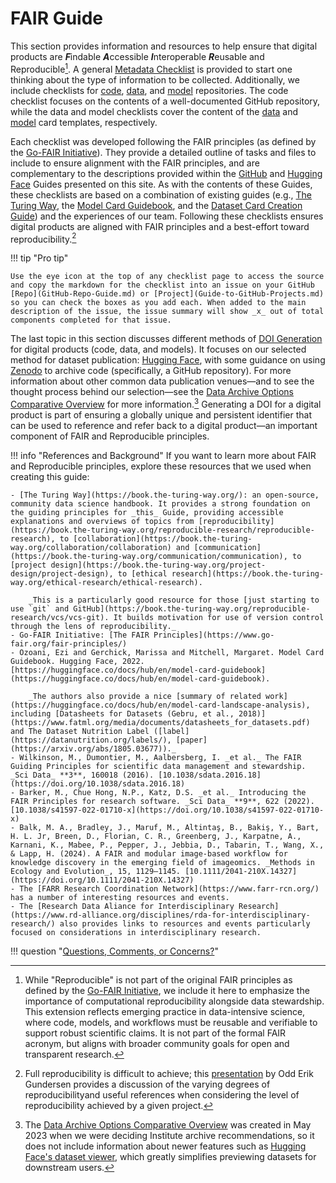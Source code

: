 # FAIR Guide

This section provides information and resources to help ensure that digital products are ***F***indable ***A***ccessible ***I***nteroperable ***R***eusable and Reproducible[^1]. A general [Metadata Checklist](Metadata-Checklist.md) is provided to start one thinking about the type of information to be collected. Additionally, we include checklists for [code](Code-Checklist.md), [data](Data-Checklist.md), and [model](Model-Checklist.md) repositories. The code checklist focuses on the contents of a well-documented GitHub repository, while the data and model checklists cover the content of the [data](HF_DatasetCard_Template_mkdocs.md/) and [model](HF_ModelCard_Template_mkdocs.md/) card templates, respectively.

Each checklist was developed following the FAIR principles (as defined by the [Go-FAIR Initiative](https://www.go-fair.org/fair-principles/)). They provide a detailed outline of tasks and files to include to ensure alignment with the FAIR principles, and are complementary to the descriptions provided within the [GitHub](GitHub-Repo-Guide.md) and [Hugging Face](Hugging-Face-Repo-Guide.md) Guides presented on this site. As with the contents of these Guides, these checklists are based on a combination of existing guides (e.g., [The Turing Way](https://book.the-turing-way.org/), the [Model Card Guidebook](https://huggingface.co/docs/hub/en/model-card-annotated), and the [Dataset Card Creation Guide](https://github.com/huggingface/datasets/blob/main/templates/README_guide.md)) and the experiences of our team. Following these checklists ensures digital products are aligned with FAIR principles and a best-effort toward reproducibility.[^2]

!!! tip "Pro tip"

    Use the eye icon at the top of any checklist page to access the source and copy the markdown for the checklist into an issue on your GitHub [Repo](GitHub-Repo-Guide.md) or [Project](Guide-to-GitHub-Projects.md) so you can check the boxes as you add each. When added to the main description of the issue, the issue summary will show _x_ out of total components completed for that issue.

The last topic in this section discusses different methods of [DOI Generation](DOI-Generation.md) for digital products (code, data, and models). It focuses on our selected method for dataset publication: [Hugging Face](https://huggingface.co/), with some guidance on using [Zenodo](https://zenodo.org/) to archive code (specifically, a GitHub repository). For more information about other common data publication venues&mdash;and to see the thought process behind our selection&mdash;see the [Data Archive Options Comparative Overview](../pdfs/Data_Archive-Publication-Options-Comparative-Overview.pdf) for more information.[^3] Generating a DOI for a digital product is part of ensuring a globally unique and persistent identifier that can be used to reference and refer back to a digital product&mdash;an important component of FAIR and Reproducible principles.

!!! info "References and Background"
    If you want to learn more about FAIR and Reproducible principles, explore these resources that we used when creating this guide:

    - [The Turing Way](https://book.the-turing-way.org/): an open-source, community data science handbook. It provides a strong foundation on the guiding principles for _this_ Guide, providing accessible explanations and overviews of topics from [reproducibility](https://book.the-turing-way.org/reproducible-research/reproducible-research), to [collaboration](https://book.the-turing-way.org/collaboration/collaboration) and [communication](https://book.the-turing-way.org/communication/communication), to [project design](https://book.the-turing-way.org/project-design/project-design), to [ethical research](https://book.the-turing-way.org/ethical-research/ethical-research). 
        
        _This is a particularly good resource for those [just starting to use `git` and GitHub](https://book.the-turing-way.org/reproducible-research/vcs/vcs-git). It builds motivation for use of version control through the lens of reproducibility._
    - Go-FAIR Initiative: [The FAIR Principles](https://www.go-fair.org/fair-principles/)
    - Ozoani, Ezi and Gerchick, Marissa and Mitchell, Margaret. Model Card Guidebook. Hugging Face, 2022. [https://huggingface.co/docs/hub/en/model-card-guidebook](https://huggingface.co/docs/hub/en/model-card-guidebook). 
        
        _The authors also provide a nice [summary of related work](https://huggingface.co/docs/hub/en/model-card-landscape-analysis), including [Datasheets for Datasets (Gebru, et al., 2018)](https://www.fatml.org/media/documents/datasheets_for_datasets.pdf) and The Dataset Nutrition Label ([label](https://datanutrition.org/labels/), [paper](https://arxiv.org/abs/1805.03677))._
    - Wilkinson, M., Dumontier, M., Aalbersberg, I. _et al._ The FAIR Guiding Principles for scientific data management and stewardship. _Sci Data_ **3**, 160018 (2016). [10.1038/sdata.2016.18](https://doi.org/10.1038/sdata.2016.18)
    - Barker, M., Chue Hong, N.P., Katz, D.S. _et al._ Introducing the FAIR Principles for research software. _Sci Data_ **9**, 622 (2022). [10.1038/s41597-022-01710-x](https://doi.org/10.1038/s41597-022-01710-x)
    - Balk, M. A., Bradley, J., Maruf, M., Altintaş, B., Bakiş, Y., Bart, H. L. Jr, Breen, D., Florian, C. R., Greenberg, J., Karpatne, A., Karnani, K., Mabee, P., Pepper, J., Jebbia, D., Tabarin, T., Wang, X., & Lapp, H. (2024). A FAIR and modular image-based workflow for knowledge discovery in the emerging field of imageomics. _Methods in Ecology and Evolution_, 15, 1129–1145. [10.1111/2041-210X.14327](https://doi.org/10.1111/2041-210X.14327)
    - The [FARR Research Coordination Network](https://www.farr-rcn.org/) has a number of interesting resources and events.
    - The [Research Data Aliance for Interdisciplinary Research](https://www.rd-alliance.org/disciplines/rda-for-interdisciplinary-research/) also provides links to resources and events particularly focused on considerations in interdisciplinary research.

!!! question "[Questions, Comments, or Concerns?](https://github.com/Imageomics/Imageomics-guide/issues)"

[^1]: While "Reproducible" is not part of the original FAIR principles as defined by the [Go-FAIR Initiative](https://www.go-fair.org/fair-principles/), we include it here to emphasize the importance of computational reproducibility alongside data stewardship. This extension reflects emerging practice in data-intensive science, where code, models, and workflows must be reusable and verifiable to support robust scientific claims. It is not part of the formal FAIR acronym, but aligns with broader community goals for open and transparent research.
[^2]: Full reproducibility is difficult to achieve; this [presentation](https://drive.google.com/file/d/1BFqZ00zMuyVHaD9A8PvzRDEg7aV0kp3W/view?usp=drive_link) by Odd Erik Gundersen provides a discussion of the varying degrees of reproducibilityand useful references when considering the level of reproducibility achieved by a given project.  
[^3]: The [Data Archive Options Comparative Overview](../pdfs/Data_Archive-Publication-Options-Comparative-Overview.pdf) was created in May 2023 when we were deciding Institute archive recommendations, so it does not include information about newer features such as [Hugging Face's dataset viewer](https://huggingface.co/docs/hub/en/datasets-viewer), which greatly simplifies previewing datasets for downstream users.

